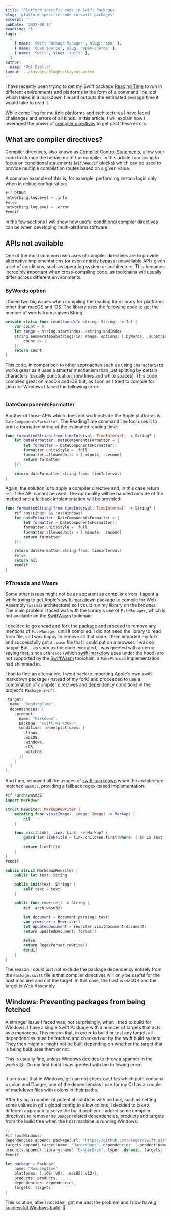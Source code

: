 ```yaml
---
title: 'Platform specific code in Swift Packages'
slug: 'platform-specific-code-in-swift-packages'
excerpt: ''
pubDate: '2022-08-17'
readtime: '5'
tags:
  [
    { name: 'Swift Package Manager', slug: 'spm' },
    { name: 'Open Source', slug: 'open-source' },
    { name: 'Swift', slug: 'swift' },
  ]
author:
  name: 'Pol Piella'
layout: ../layouts/BlogPostLayout.astro
---
```


I have recently been trying to get my Swift package [Reading Time]() to run in different environments and platforms in the form of a command line tool which takes in a markdown file and outputs the estimated average time it would take to read it.

While compiling for multiple platforms and architectures I have faced challenges and errors of all kinds. In this article, I will explain how I leveraged the power of [compiler directives]() to get past these errors.

## What are compiler directives?

Compiler directives, also known as [Compiler Control Statements](https://docs.swift.org/swift-book/ReferenceManual/Statements.html#ID538), allow your code to change the behaviour of the compiler. In this article I am going to focus on conditional statements (`#if/#endif` blocks) which can be used to provide multiple compilation routes based on a given value.

A common example of this is, for example, performing certain logic only when in debug configuration:

```swift:Networking.swift
#if DEBUG
networking.logLevel = .info
#else
networking.logLevel = .error
#endif
```

In the few sections I will show how useful conditional compiler directives can be when developing multi-platform software.

## APIs not available

One of the most common use cases of compiler directives are to provide alternative implementations (or even entirely bypass) unavailable APIs given a set of conditions, such as operating system or architecture. This becomes incredibly important when cross-compiling code, as toolchains will usually differ across different environments.

### ByWords option

I faced two big issues when compiling the reading time library for platforms other than macOS and iOS. The library uses the following code to get the number of words from a given String:

```swift:ReadingTime.swift
private static func count(wordsIn string: String) -> Int {
    var count = 0
    let range = string.startIndex..<string.endIndex
    string.enumerateSubstrings(in: range, options: [.byWords, .substringNotRequired, .localized], { _, _, _, _ -> () in
        count += 1
    })
    return count
}
```

This code, in comparison to other approaches such as using `CharacterSet`s works great as it uses a smarter mechanism than just splitting by certain characters (usually punctuation, new lines and white spaces). This code compiled great on macOS and iOS but, as soon as I tried to compile for Linux or Windows I faced the following error:

![]()

### DateComponentsFormatter

Another of those APIs which does not work outside the Apple platforms is `DateComponentsFormatter`. The ReadingTime command line tool uses it to print a formatted string of the estimated reading time:

```swift:ReadingTime.swift
func formattedString(from timeInterval: TimeInterval) -> String? {
    let dateFormatter: DateComponentsFormatter = {
        let formatter = DateComponentsFormatter()
        formatter.unitsStyle = .full
        formatter.allowedUnits = [.minute, .second]
        return formatter
    }()

    return dateFormatter.string(from: timeInterval)
}
```

Again, the solution is to apply a compiler directive and, in this case return `nil` if the API cannot be used. The optionality will be handled outside of the method and a fallback implementation will be provided:

```swift:ReadingTime.swift
func formattedString(from timeInterval: TimeInterval) -> String? {
    #if !os(Linux) && !os(Windows)
    let dateFormatter: DateComponentsFormatter = {
        let formatter = DateComponentsFormatter()
        formatter.unitsStyle = .full
        formatter.allowedUnits = [.minute, .second]
        return formatter
    }()

    return dateFormatter.string(from: timeInterval)
    #else
    return nil
    #endif
}
```

### PThreads and Wasm

Some other issues might not be as apparent as compiler errors. I spent a while trying to get Apple's [swift-markdown]() package to compile for Web Assembly (`wasm32` architecture) so I could run my library on the browser. The main problem I faced was with the library's use of `FileManager`, which is not available on the [SwiftWasm]() toolchain.

I decided to go ahead and fork the package and proceed to remove any mentions of `FileManager` until it compiled. I did not need the library to read from file, so I was happy to remove all that code. I then imported my fork and successfully got a `.wasm` file that I could put on a browser. I was so happy! But... as soon as the code executed, I was greeted with an error saying that, since `pthreads` (which [swift-markdow]() uses under the hood) are not supported by the [SwiftWasm]() toolchain, a `FakePthread` implementation had shimmied in.

I had to find an alternative, I went back to importing Apple's own swift-markdown package (instead of my fork) and proceeded to use a combination of compiler directives and dependency conditions in the project's `Package.swift`.

```swift:Package.swift
.target(
  name: "ReadingTime",
  dependencies: [
    .product(
      name: "Markdown",
      package: "swift-markdown",
      condition: .when(platforms: [
        .linux,
        .macOS,
        .windows,
        .iOS,
        .watchOS
      ])
    )
  ]
),
```

And then, removed all the usages of [swift-markdown]() when the architecture matched `wasm32`, providing a fallback regex-based implementation:

```swift:MarkdownRewriter.swift
#if !arch(wasm32)
import Markdown

struct Rewriter: MarkupRewriter {
    mutating func visitImage(_ image: Image) -> Markup? {
        nil
    }

    func visitLink(_ link: Link) -> Markup? {
        guard let linkTitle = link.children.first(where: { $0 is Text }) else { return link }

        return linkTitle
    }
}
#endif

public struct MarkdownRewriter {
    public let text: String

    public init(text: String) {
        self.text = text
    }

    public func rewrite() -> String {
        #if !arch(wasm32)

        let document = Document(parsing: text)
        var rewriter = Rewriter()
        let updatedDocument = rewriter.visitDocument(document)
        return updatedDocument!.format()

        #else
        return RegexParser.rewrite()
        #endif
    }
}
```

The reason I could just not exclude the package dependency entirely from the `Package.swift` file is that compiler directives will only be useful for the host machine and not the target. In this case, the host is macOS and the target is Web Assembly.

## Windows: Preventing packages from being fetched

A stranger issue I faced was, not surprisingly, when I tried to build for Windows. I have a single Swift Package with a number of targets that acts as a monorepo. This means that, in order to build or test any target, all dependencies must be fetched and checked out by the swift build system. They then might or might not be built depending on whether the target that is being built uses them or not.

This is usually fine, unless Windows decides to throw a spanner in the works 😅. On my first build I was greeted with the following error:

![]()

It turns out that in Windows, git can not check out files which path contains a colon and Danger, one of the dependencies I use for my CI has a couple of markdown files with colons in their paths.

After trying a number of potential solutions with no luck, such as setting some values in git's global config to allow colons, I decided to take a different approach to solve the build problem. I added some compiler directives to remove the `Danger` related dependencies, products and targets from the build tree when the host machine is running Windows:

```swift:Package.swift
// ...
#if !os(Windows)
dependencies.append(.package(url: "https://github.com/danger/swift.git", from: "3.12.1"))
targets.append(.target(name: "DangerDeps", dependencies: [.product(name: "Danger", package: "swift")]))
products.append(.library(name: "DangerDeps", type: .dynamic, targets: ["DangerDeps"]))
#endif

let package = Package(
    name: "ReadingTime",
    platforms: [.iOS(.v8), .macOS(.v12)],
    products: products,
    dependencies: dependencies,
    targets: targets
)
```

This solution, albeit not ideal, got me past the problem and I now have [a successful Windows build](https://github.com/pol-piella/reading-time/actions/runs/3170321189)! 🎉
